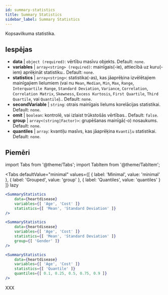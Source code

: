 ```yaml
---
id: summary-statistics 
title: Summary Statistics
sidebar_label: Summary Statistics
---
```


Kopsavilkuma statistika.

## Iespējas

* __data__ | `object (required)`: vērtību masīvu objekts. Default: `none`.
* __variables__ | `array<string> (required)`: mainīgais(-ie), attiecībā uz kuru(-iem) aprēķināt statistiku.. Default: `none`.
* __statistics__ | `array<string>`: statistika(-as), kas jāaprēķina izvēlētajiem mainīgajiem lielumiem (vai nu `Mean`, `Median`, `Min`, `Max`, `Range`, `Interquartile Range`, `Standard Deviation`, `Variance`, `Correlation`, `Correlation Matrix`, `Skewness`, `Excess Kurtosis`, `First Quartile`, `Third Quartile`, vai `Quantile`).. Default: `none`.
* __secondVariable__ | `string`: otrais mainīgais lielums korelācijas statistikai. Default: `none`.
* __omit__ | `boolean`: kontrolē, vai izlaist trūkstošās vērtības.. Default: `false`.
* __group__ | `array<(string|Factor)>`: grupēšanas mainīgā(-o) nosaukums. Default: `none`.
* __quantiles__ | `array`: kvantiļu masīvs, kas jāaprēķina `Kvantiļu` statistikai. Default: `none`.


## Piemēri

import Tabs from '@theme/Tabs';
import TabItem from '@theme/TabItem';

<Tabs
    defaultValue="minimal"
    values={[
        { label: 'Minimal', value: 'minimal' },
        { label: 'Grouped', value: 'group' },
        { label: 'Quantiles', value: 'quantiles' }
    ]}
    lazy
>

<TabItem value="minimal">

```jsx live
<SummaryStatistics 
    data={heartdisease} 
    variables={[ 'Age', 'Cost' ]}
    statistics={[ 'Mean', 'Standard Deviation' ]}
/>
```

</TabItem>

<TabItem value="group" >

```jsx live
<SummaryStatistics 
    data={heartdisease} 
    variables={[ 'Age', 'Cost' ]}
    statistics={[ 'Mean', 'Standard Deviation' ]}
    group={[ 'Gender' ]}
/>
```
</TabItem>

<TabItem value="quantiles">

```jsx live
<SummaryStatistics 
    data={heartdisease} 
    variables={[ 'Age', 'Cost' ]}
    statistics={[ 'Quantile' ]}
    quantiles={[ 0.1, 0.25, 0.5, 0.75, 0.9 ]}
/>
```

</TabItem>

</Tabs>

XXX
